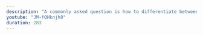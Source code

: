 ```yaml
---
description: "A commonly asked question is how to differentiate between undefined and null. When to use what? We'll cover this difference in this tutorial."
youtube: "JM-fQHknjh8"
duration: 283
---
```

